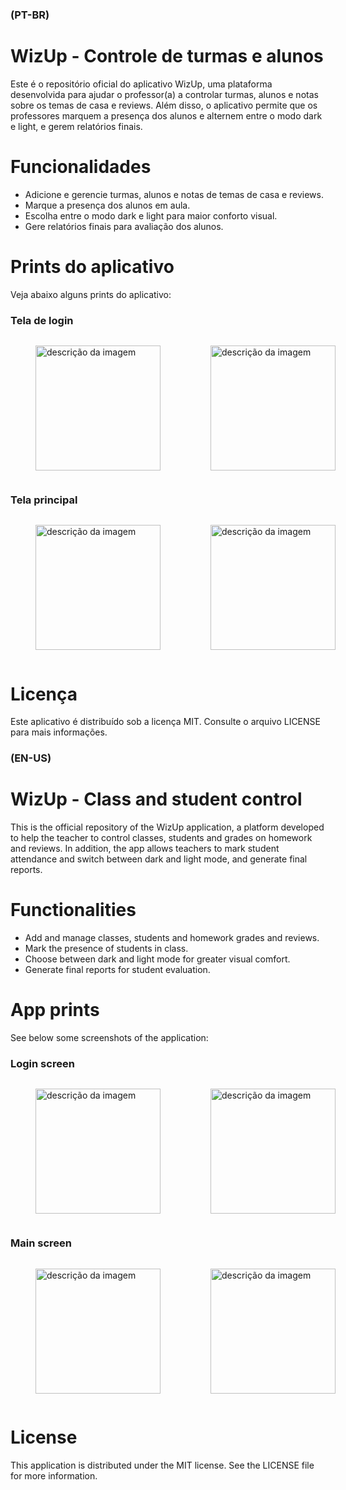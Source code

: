 ### **(PT-BR)**
# **WizUp - Controle de turmas e alunos**
Este é o repositório oficial do aplicativo WizUp, uma plataforma desenvolvida para ajudar o professor(a) a controlar turmas, alunos e notas sobre os temas de casa e reviews. Além disso, o aplicativo permite que os professores marquem a presença dos alunos e alternem entre o modo dark e light, e gerem relatórios finais.

# Funcionalidades
* Adicione e gerencie turmas, alunos e notas de temas de casa e reviews.
* Marque a presença dos alunos em aula.
* Escolha entre o modo dark e light para maior conforto visual.
* Gere relatórios finais para avaliação dos alunos.

# **Prints do aplicativo**
Veja abaixo alguns prints do aplicativo:

### **Tela de login**
<div style="display: flex;">
  <figure>
    <img src="https://i.imgur.com/VdySqYA.jpeg" alt="descrição da imagem" width="200" />
  </figure>
  <figure>
    <img src="https://i.imgur.com/zlmWwHC.jpeg" alt="descrição da imagem" width="200" />
  </figure>
</div>

### **Tela principal**
<div style="display: flex;">
  <figure>
    <img src="https://i.imgur.com/edfOAeV.jpeg" alt="descrição da imagem" width="200" />
  </figure>
  <figure>
    <img src="https://i.imgur.com/PDpwv3o.jpeg" alt="descrição da imagem" width="200" />
  </figure>
</div>

# **Licença**
Este aplicativo é distribuído sob a licença MIT. Consulte o arquivo LICENSE para mais informações.


### **(EN-US)**
# **WizUp - Class and student control**
This is the official repository of the WizUp application, a platform developed to help the teacher to control classes, students and grades on homework and reviews. In addition, the app allows teachers to mark student attendance and switch between dark and light mode, and generate final reports.

# Functionalities
* Add and manage classes, students and homework grades and reviews.
* Mark the presence of students in class.
* Choose between dark and light mode for greater visual comfort.
* Generate final reports for student evaluation.

# **App prints**
See below some screenshots of the application:

### **Login screen**

<div style="display: flex;">
  <figure>
    <img src="https://i.imgur.com/VdySqYA.jpeg" alt="descrição da imagem" width="200" />
  </figure>
  <figure>
    <img src="https://i.imgur.com/zlmWwHC.jpeg" alt="descrição da imagem" width="200" />
  </figure>
</div>

### **Main screen**

<div style="display: flex;">
  <figure>
    <img src="https://i.imgur.com/edfOAeV.jpeg" alt="descrição da imagem" width="200" />
  </figure>
  <figure>
    <img src="https://i.imgur.com/PDpwv3o.jpeg" alt="descrição da imagem" width="200" />
  </figure>
</div>

# **License**
This application is distributed under the MIT license. See the LICENSE file for more information.